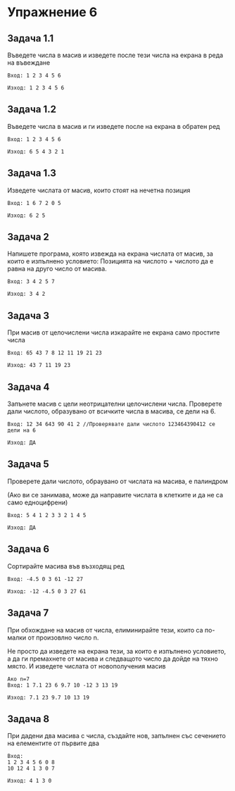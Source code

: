 # Упражнение 6

## Задача 1.1

Въведете числа в масив и изведете после тези числа на екрана в реда на въвеждане

```
Вход: 1 2 3 4 5 6

Изход: 1 2 3 4 5 6
```

## Задача 1.2

Въведете числа в масив и ги изведете после на екрана в обратен ред

```
Вход: 1 2 3 4 5 6 

Изход: 6 5 4 3 2 1
```

## Задача 1.3

Изведете числата от масив, които стоят на нечетна позиция

```
Вход: 1 6 7 2 0 5 

Изход: 6 2 5
```

## Задача 2

Напишете програма, която извежда на екрана числата от масив, за които е изпълнено условието: Позицията на числото + числото да е равна на друго число от масива.

```
Вход: 3 4 2 5 7 

Изход: 3 4 2
```

## Задача 3

При масив от целочислени числа изкарайте не екрана само простите числа

```
Вход: 65 43 7 8 12 11 19 21 23

Изход: 43 7 11 19 23
```

## Задача 4

 Запънете масив с цели неотрицателни целочислени числа. Проверете дали числото, образувано от всичките числа в масива, се дели на 6.
 
 ```
 Вход: 12 34 643 90 41 2 //Проверявате дали числото 123464390412 се дели на 6

Изход: ДА
 ```
 
 ## Задача 5
 
 Проверете дали числото, обраувано от числата на масива, е палиндром
 
 (Ако ви се занимава, може да направите числата в клетките и да не са само едноцифрени)
 
 ```
 Вход: 5 4 1 2 3 3 2 1 4 5

Изход: ДА
 ```
 
 ## Задача 6
 
 Сортирайте масива във възходящ ред
 
 ```
 Вход: -4.5 0 3 61 -12 27

Изход: -12 -4.5 0 3 27 61
 ```
 
 ## Задача 7
 
 При обхождане на масив от числа, елиминирайте тези, които са по-малки от произовлно число n.
 
 Не просто да изведете на екрана тези, за които е изпълнено условието, а да ги премахнете от масива и следващото число да дойде на тяхно място. И изведете числата от новополучения масив
 
 ```
 Ако n=7
 Вход: 1 7.1 23 6 9.7 10 -12 3 13 19

Изход: 7.1 23 9.7 10 13 19
 ```
 
 ## Задача 8
 
 При дадени два масива с числа, създайте нов, запълнен със сечението на елементите от първите два
 
 ```
 Вход:
 1 2 3 4 5 6 0 8
 10 12 4 1 3 0 7

Изход: 4 1 3 0
 ```
